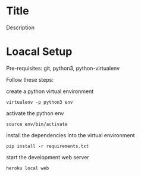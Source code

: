 # Title

Description

# Loacal Setup

Pre-requisites: git, python3, python-virtualenv

Follow these steps:

create a python virtual environment

    virtualenv -p python3 env

activate the python env

    source env/bin/activate

install the dependencies into the virtual environment

    pip install -r requirements.txt

start the development web server

    heroku local web


